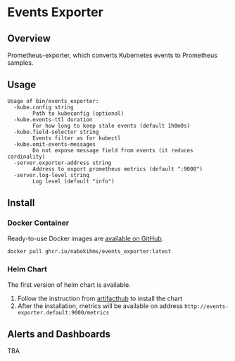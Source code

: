 # Events Exporter

## Overview

Prometheus-exporter, which converts Kubernetes events to Prometheus samples.

## Usage
```
Usage of bin/events_exporter:
  -kube.config string
        Path to kubeconfig (optional)
  -kube.events-ttl duration
        For how long to keep stale events (default 1h0m0s)
  -kube.field-selector string
        Events filter as for kubectl
  -kube.omit-events-messages
        Do not expose message field from events (it reduces cardinality)
  -server.exporter-address string
        Address to export prometheus metrics (default ":9000")
  -server.log-level string
        Log level (default "info")
```

## Install

### Docker Container

Ready-to-use Docker images are [available on GitHub](https://github.com/nabokihms/events_exporter/pkgs/container/events_exporter).

```bash
docker pull ghcr.io/nabokihms/events_exporter:latest
```

### Helm Chart

The first version of helm chart is available.
1. Follow the instruction from [artifacthub](https://artifacthub.io/packages/helm/events-exporter/events-exporter) to install the chart
2. After the installation, metrics will be available on address `http://events-exporter.default:9000/metrics`

## Alerts and Dashboards

TBA
